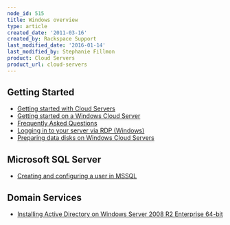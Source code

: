 ```yaml
---
node_id: 515
title: Windows overview
type: article
created_date: '2011-03-16'
created_by: Rackspace Support
last_modified_date: '2016-01-14'
last_modified_by: Stephanie Fillmon
product: Cloud Servers
product_url: cloud-servers
---
```


<span class="mw-headline">Getting Started </span>
-------------------------------------------------

-   [Getting started with Cloud
    Servers](/how-to/cloud-servers "Getting Started with Cloud Servers")
-   [Getting started on a Windows Cloud
    Server](/how-to/getting-started-on-a-windows-cloud-server "Getting Started on a Windows Cloud Server")
-   [Frequently Asked
    Questions](https://admin.rackspace.com/knowledge_center/article/cloud-servers-faqs "Frequently Asked Questions")
-   [Logging in to your server via
    RDP (Windows)](/how-to/log-in-to-your-server-via-rdp-windows "Logging in to Your Server via RDP (Windows)")
-   [Preparing data disks on Windows Cloud
    Servers](/how-to/preparing-data-disks-on-windows-cloud-servers)

<span class="mw-headline">Microsoft SQL Server</span>
-----------------------------------------------------

-   [Creating and configuring a user in
    MSSQL](/how-to/creating-and-configuring-a-user-in-mssql "Creating and Configuring a User in MSSQL")

<span class="mw-headline">Domain Services </span>
-------------------------------------------------

-   [Installing Active Directory on Windows Server 2008 R2 Enterprise
    64-bit](/how-to/installing-active-directory-domain-services-on-windows-server-2008-r2-enterprise-64-bit "Installing Active Directory on Windows Server 2008 R2 Enterprise 64-bit")


